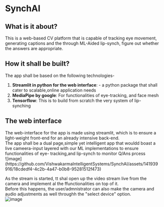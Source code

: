 <h1>SynchAI</h1>

<h2>What is it about?</h2>
<p>
This is a web-based CV platform that is capable of tracking eye movement, generating captions and the through ML-Aided lip-synch, figure out whether the answers are appropriate.
</p>

<h2>How it shall be built?</h2>
<p>
The app shall be based on the following technologies- 
<ol>
  <li><b>Streamlit in python for the web interface</b>: - a python package that shall cater to scalable,online application needs</li>
  <li><b>MediaPipe by google</b>: For functionalities of eye-tracking, and face mesh</li>
  <li><b>Tensorflow</b>: This is to build from scratch the very system of lip-synching </li>
</ol>
</p>

<h2>The web interface</h2>
<p>
  The web-interface for the app is made using streamlit, which is to ensure a light-weight front-end for an already intensive back-end.<br>
  The app shall be a dual page,simple yet intelligent app that wouldd boast a live cameera-input layered with our ML implementations to ensure functionalities of eye-        
   tracking,and lip-synch to monitor Q/Ans prcess<br>
  ![image](https://github.com/VishwakarmaIntelligentSystems/SynchAI/assets/141939916/18cdedf4-4c2b-4a47-b0b8-95281512f473)<br>


  As the stream is started, tt shal open up the video stream live from the camera and implement al the ffunctionalities on top of it.<br>
  Before this happens, the user/admnistrator can also make the camera and audio adjustments as well throughh the "select device" option.<br>
  ![image](https://github.com/VishwakarmaIntelligentSystems/SynchAI/assets/141939916/ce01aa89-4b59-4cff-a298-0bf035a1ba14)


</p>
